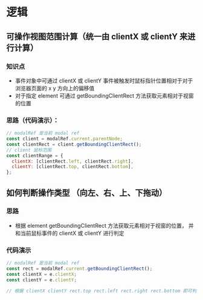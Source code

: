 # 逻辑

## 可操作视图范围计算（统一由 clientX 或 clientY 来进行计算）

### 知识点

- 事件对象中可通过 clientX 或 clientY 事件被触发时鼠标指针位置相对于对于浏览器页面的 x y 方向上的偏移值
- 对于指定 element 可通过 getBoundingClientRect 方法获取元素相对于视窗的位置

### 思路（代码演示）：

```js
// modalRef 是当前 modal ref
const client = modalRef.current.parentNode;
const clientRect = client.getBoundingClientRect();
// client 鼠标范围
const clientRange = {
  clientX: [clientRect.left, clientRect.right],
  clientY: [clientRect.top, clientRect.bottom],
};
```

## 如何判断操作类型 （向左、右、上、下拖动）

### 思路

- 根据 element getBoundingClientRect 方法获取元素相对于视窗的位置， 并和当前鼠标事件的  clientX 或 clientY 进行判定

### 代码演示

```js
// modalRef 是当前 modal ref
const rect = modalRef.current.getBoundingClientRect();
const clientX = e.clientX;
const clientY = e.clientY;

// 根据 clientX clientY rect.top rect.left rect.right rect.bottom 即可判断

```
